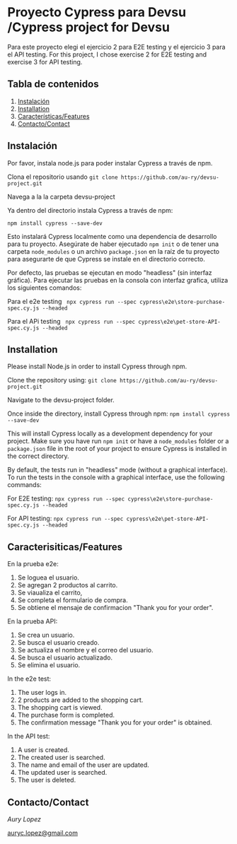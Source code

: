 # Proyecto Cypress para Devsu /Cypress project for Devsu


Para este proyecto elegi el ejercicio 2 para E2E testing y el ejercicio 3 para el API testing.
For this project, I chose exercise 2 for E2E testing and exercise 3 for API testing.

## Tabla de contenidos
1. [Instalación](#instalación)
2. [Installation](#installation)
3. [Características/Features](#características)
4. [Contacto/Contact](#contacto)


## Instalación  
Por favor, instala node.js para poder instalar Cypress a través de npm.

Clona el repositorio usando 
``` git clone https://github.com/au-ry/devsu-project.git ```

Navega a la  la carpeta devsu-project

Ya dentro del directorio instala Cypress a través de npm:

```npm install cypress --save-dev```

Esto instalará Cypress localmente como una dependencia de desarrollo para tu proyecto.
Asegúrate de haber ejecutado ```npm init``` o de tener una carpeta ```node_modules``` o un archivo ```package.json``` en la raíz de tu proyecto para asegurarte de que Cypress se instale en el directorio correcto.

Por defecto, las pruebas se ejecutan en modo "headless" (sin interfaz gráfica). Para ejecutar las pruebas en la consola con interfaz grafica, utiliza los siguientes comandos:

Para el e2e testing ``` npx cypress run --spec cypress\e2e\store-purchase-spec.cy.js --headed```

Para el APi testing ``` npx cypress run --spec cypress\e2e\pet-store-API-spec.cy.js --headed```

## Installation 

Please install Node.js in order to install Cypress through npm.

Clone the repository using:
```git clone https://github.com/au-ry/devsu-project.git```

Navigate to the devsu-project folder.

Once inside the directory, install Cypress through npm:
```npm install cypress --save-dev```

This will install Cypress locally as a development dependency for your project. Make sure you have run ```npm init``` or have a ```node_modules``` folder or a ```package.json``` file in the root of your project to ensure Cypress is installed in the correct directory.

By default, the tests run in "headless" mode (without a graphical interface). To run the tests in the console with a graphical interface, use the following commands:

For E2E testing:
```npx cypress run --spec cypress\e2e\store-purchase-spec.cy.js --headed```

For API testing:
```npx cypress run --spec cypress\e2e\pet-store-API-spec.cy.js --headed```

## Caracterisiticas/Features
En la prueba e2e:
1. Se loguea el usuario.
2. Se agregan 2 productos al carrito. 
3. Se viaualiza el carrito, 
4. Se completa el formulario de compra.
5. Se obtiene el mensaje de confirmacion "Thank you for your order".

En la prueba API:
1. Se crea un usuario.
2. Se busca el usuario creado.
3. Se actualiza el nombre y el correo del usuario.
4. Se busca el usuario actualizado.
5. Se elimina el usuario.

In the e2e test:

1. The user logs in.
2. 2 products are added to the shopping cart.
3. The shopping cart is viewed.
4. The purchase form is completed.
5. The confirmation message "Thank you for your order" is obtained.

In the API test:

1. A user is created.
2. The created user is searched.
3. The name and email of the user are updated.
4. The updated user is searched.
5. The user is deleted.

## Contacto/Contact
*Aury Lopez*

auryc.lopez@gmail.com

 
 






